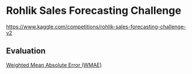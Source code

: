 # Rohlik Sales Forecasting Challenge

https://www.kaggle.com/competitions/rohlik-sales-forecasting-challenge-v2

## Evaluation

[Weighted Mean Absolute Error (WMAE)](https://scikit-learn.org/stable/modules/generated/sklearn.metrics.mean_absolute_error.html)
